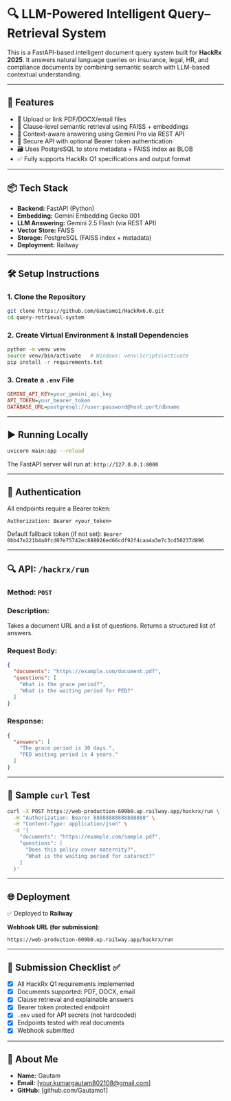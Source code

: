 # 🔍 LLM-Powered Intelligent Query–Retrieval System

This is a FastAPI-based intelligent document query system built for **HackRx 2025**. It answers natural language queries on insurance, legal, HR, and compliance documents by combining semantic search with LLM-based contextual understanding.

---

## 🚀 Features

- 📄 Upload or link PDF/DOCX/email files  
- 🧠 Clause-level semantic retrieval using FAISS + embeddings  
- 🤖 Context-aware answering using Gemini Pro via REST API  
- 🔐 Secure API with optional Bearer token authentication  
- 🗃️ Uses PostgreSQL to store metadata + FAISS index as BLOB  
- ✅ Fully supports HackRx Q1 specifications and output format  

---

## 📦 Tech Stack

- **Backend:** FastAPI (Python)  
- **Embedding:** Gemini Embedding Gecko 001  
- **LLM Answering:** Gemini 2.5 Flash (via REST API)  
- **Vector Store:** FAISS  
- **Storage:** PostgreSQL (FAISS index + metadata)  
- **Deployment:** Railway  

---

## 🛠️ Setup Instructions

### 1. Clone the Repository

```bash
git clone https://github.com/Gautamo1/HackRx6.0.git
cd query-retrieval-system
````

### 2. Create Virtual Environment & Install Dependencies

```bash
python -m venv venv
source venv/bin/activate   # Windows: venv\Scripts\activate
pip install -r requirements.txt
```

### 3. Create a `.env` File

```ini
GEMINI_API_KEY=your_gemini_api_key
API_TOKEN=your_bearer_token
DATABASE_URL=postgresql://user:password@host:port/dbname
```

---

## ▶️ Running Locally

```bash
uvicorn main:app --reload
```

The FastAPI server will run at:
`http://127.0.0.1:8000`

---

## 🔐 Authentication

All endpoints require a Bearer token:

```http
Authorization: Bearer <your_token>
```

Default fallback token (if not set):
`Bearer 0bb47e221b4a0fcd07e75742ec888026ed66cdf92f4caa4a3e7c3cd50237d896`

---

## 🔍 API: `/hackrx/run`

### Method: `POST`

### Description:

Takes a document URL and a list of questions. Returns a structured list of answers.

### Request Body:

```json
{
  "documents": "https://example.com/document.pdf",
  "questions": [
    "What is the grace period?",
    "What is the waiting period for PED?"
  ]
}
```

### Response:

```json
{
  "answers": [
    "The grace period is 30 days.",
    "PED waiting period is 4 years."
  ]
}
```

---

## 🧪 Sample `curl` Test

```bash
curl -X POST https://web-production-609b0.up.railway.app/hackrx/run \
  -H "Authorization: Bearer 88888888888888888" \
  -H "Content-Type: application/json" \
  -d '{
    "documents": "https://example.com/sample.pdf",
    "questions": [
      "Does this policy cover maternity?",
      "What is the waiting period for cataract?"
    ]
  }'
```

---

## 🌐 Deployment

✅ Deployed to **Railway**

**Webhook URL (for submission)**:

```
https://web-production-609b0.up.railway.app/hackrx/run
```

---

## 📄 Submission Checklist ✅

* [x] All HackRx Q1 requirements implemented
* [x] Documents supported: PDF, DOCX, email
* [x] Clause retrieval and explainable answers
* [x] Bearer token protected endpoint
* [x] `.env` used for API secrets (not hardcoded)
* [x] Endpoints tested with real documents
* [x] Webhook submitted

---

## 🙋 About Me

* **Name:** Gautam
* **Email:** [your.kumargautam802108@gmail.com]
* **GitHub:** [github.com/Gautamo1]